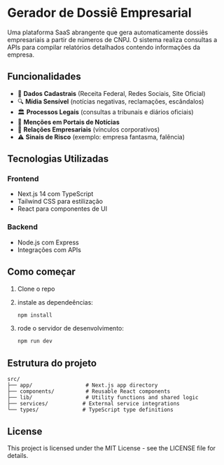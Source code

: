 # Gerador de Dossiê Empresarial

Uma plataforma SaaS abrangente que gera automaticamente dossiês empresariais a partir de números de CNPJ. O sistema realiza consultas a APIs para compilar relatórios detalhados contendo informações da empresa.

## Funcionalidades

- 📄 **Dados Cadastrais** (Receita Federal, Redes Sociais, Site Oficial)
- 🔍 **Mídia Sensível** (notícias negativas, reclamações, escândalos)
- 🏛️ **Processos Legais** (consultas a tribunais e diários oficiais)
- 📢 **Menções em Portais de Notícias**
- 🏢 **Relações Empresariais**  (vínculos corporativos)
- ⚠️ **Sinais de Risco** (exemplo: empresa fantasma, falência)

## Tecnologias Utilizadas

### Frontend
- Next.js 14 com TypeScript
- Tailwind CSS para estilização
- React para componentes de UI

### Backend
- Node.js com Express
- Integrações com APIs


## Como começar

1. Clone o repo

2. instale as dependeências:
   ```bash
   npm install
   ```
4. rode o servidor de desenvolvimento:
   ```bash
   npm run dev
   ```

## Estrutura do projeto

```
src/
├── app/                 # Next.js app directory
├── components/          # Reusable React components
├── lib/                 # Utility functions and shared logic
├── services/           # External service integrations
└── types/              # TypeScript type definitions
```

## License

This project is licensed under the MIT License - see the LICENSE file for details. 
